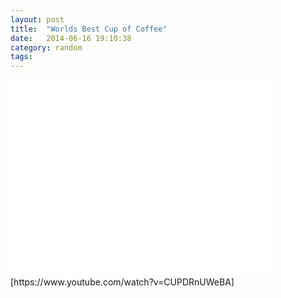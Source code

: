 ```yaml
---
layout: post
title:  "Worlds Best Cup of Coffee"
date:   2014-06-16 19:10:38
category: random
tags: 
---
```

<div class="videoWrapper">
	<iframe width="420" height="315" src="//www.youtube.com/embed/CUPDRnUWeBA" frameborder="0" allowfullscreen></iframe>
</div>
[https://www.youtube.com/watch?v=CUPDRnUWeBA]

[https://www.youtube.com/watch?v=CUPDRnUWeBA]: https://www.youtube.com/watch?v=CUPDRnUWeBA